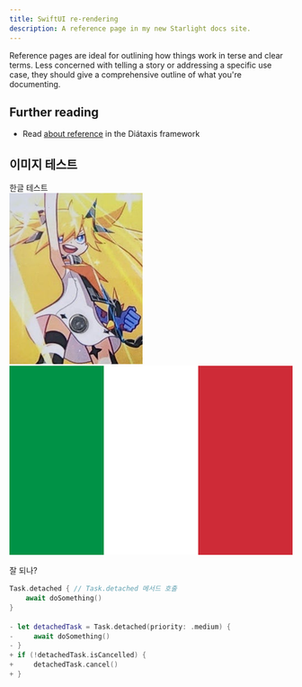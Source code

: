 ```yaml
---
title: SwiftUI re-rendering
description: A reference page in my new Starlight docs site.
---
```


Reference pages are ideal for outlining how things work in terse and clear terms.
Less concerned with telling a story or addressing a specific use case, they should give a comprehensive outline of what you're documenting.

## Further reading

- Read [about reference](https://diataxis.fr/reference/) in the Diátaxis framework

## 이미지 테스트
한글 테스트  
![alt text](../../../assets/swiftui/swiftui_rerendering/디맥.png)
![alt text](./directory_test/images/Flag_of_Italy.svg.png)

잘 되나?
```swift
Task.detached { // Task.detached 메서드 호출
    await doSomething()
}

- let detachedTask = Task.detached(priority: .medium) {
-     await doSomething()
- }
+ if (!detachedTask.isCancelled) {
+     detachedTask.cancel()
+ }
```